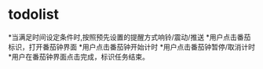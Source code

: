 # todolist
*当满足时间设定条件时,按照预先设置的提醒方式响铃/震动/推送
*用户点击番茄标识，打开番茄钟界面
*用户点击番茄钟开始计时
*用户点击番茄钟暂停/取消计时
*用户在番茄钟界面点击完成，标识任务结束。

